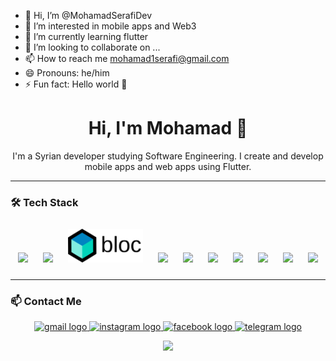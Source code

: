 - 👋 Hi, I’m @MohamadSerafiDev
- 👀 I’m interested in mobile apps and Web3
- 🌱 I’m currently learning flutter  
- 💞️ I’m looking to collaborate on ...
- 📫 How to reach me mohamad1serafi@gmail.com
- 😄 Pronouns: he/him
- ⚡ Fun fact: Hello world 🫠

<h1 align="center">Hi, I'm Mohamad 👋</h1>


<p align="center">
  I'm a Syrian developer studying Software Engineering.  
  I create and develop mobile apps and web apps using Flutter.
</p>



---



### 🛠️ Tech Stack

<p align="center">
  <!-- Dart -->
  <img src="https://cdn.jsdelivr.net/gh/devicons/devicon/icons/dart/dart-original.svg" width="80" style="margin: 10px;" />
  
  <!-- Flutter -->
  <img src="https://cdn.jsdelivr.net/gh/devicons/devicon/icons/flutter/flutter-original.svg" width="80" style="margin: 10px;" />
  
  <!-- Bloc -->
  <img src="https://raw.githubusercontent.com/felangel/bloc/master/assets/logos/bloc.png" width="120" style="margin: 10px;" />

  <!-- Provider -->
  <img src="https://camo.githubusercontent.com/0977fd183be878db6b1bff82fa0a3d10f282f001265dbcb7e64ed22930ebe448/68747470733a2f2f696d672e736869656c64732e696f2f62616467652f50726f76696465722d3543364243303f7374796c653d666f722d7468652d6261646765266c6f676f3d666c7574746572266c6f676f436f6c6f723d7768697465" width="80" style="margin: 10px;" />
  
  <!-- VS Code -->
  <img src="https://cdn.jsdelivr.net/gh/devicons/devicon@latest/icons/vscode/vscode-original.svg" width="80" style="margin: 10px;" />
  
  <!-- Android -->
  <img src="https://cdn.jsdelivr.net/gh/devicons/devicon@latest/icons/android/android-plain.svg" width="80" style="margin: 10px;" />
  
  <!-- SQL -->
  <img src="https://cdn.jsdelivr.net/gh/devicons/devicon/icons/sqlite/sqlite-original.svg" width="80" style="margin: 10px;" />
  
  <!-- MySQL -->
  <img src="https://cdn.jsdelivr.net/gh/devicons/devicon/icons/mysql/mysql-original.svg" width="80" style="margin: 10px;" />
  
  <!-- Firebase -->
  <img src="https://cdn.jsdelivr.net/gh/devicons/devicon@latest/icons/firebase/firebase-original-wordmark.svg" width="80" style="margin: 10px;" />
  
  <!-- Supabase -->
  <img src="https://cdn.jsdelivr.net/gh/devicons/devicon@latest/icons/supabase/supabase-original-wordmark.svg" width="120" style="margin: 10px;" />
</p>




---



### 📫 Contact Me


<p align="center">
  <a href="mailto:mohamad1serafi@gmail.com">
    <img src="https://img.shields.io/static/v1?message=mohamad1serafi@gmail.com&logo=gmail&label=Gmail&color=D14836&logoColor=white&labelColor=&style=flat" height="30" alt="gmail logo"  />
  </a>
  <a href="https://www.instagram.com/mhd_serafii?igsh=MW4zaHp4cDljM2o2Zg==" target="_blank">
    <img src="https://img.shields.io/static/v1?message=Instagram&logo=instagram&label=&color=E4405F&logoColor=white&labelColor=&style=flat" height="30" alt="instagram logo"  />
  </a>
  <a href="https://www.facebook.com/mohamad.sirafe.7">
    <img src="https://img.shields.io/static/v1?message=Facebook&logo=facebook&label=&color=1877F2&logoColor=white&labelColor=&style=flat" height="30" alt="facebook logo"  />
  </a>
  <a href="https://t.me/m12340w">
    <img src="https://img.shields.io/static/v1?message=Telegram&logo=telegram&label=&color=2CA5E0&logoColor=white&labelColor=&style=flat" height="30" alt="telegram logo"  />
  </a>
</p>

<p align="center">
  <img src="https://avatars.githubusercontent.com/u/206375622?s=400&u=53862c1ab1fbda917c207c15d7900a86f8da439b&v=4" width="250"" />
  </p>


